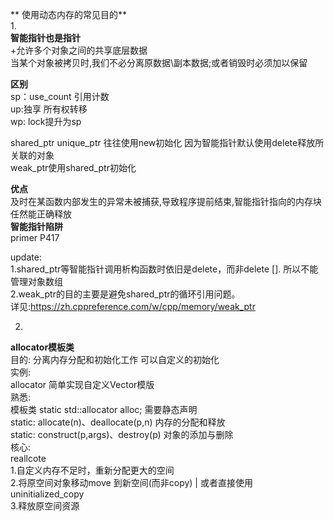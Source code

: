 ** 使用动态内存的常见目的**  
1.  
**智能指针也是指针**  
+允许多个对象之间的共享底层数据   
当某个对象被拷贝时,我们不必分离原数据\副本数据;或者销毁时必须加以保留 
  
**区别**  
sp：use_count 引用计数  
up:独享 所有权转移  
wp: lock提升为sp    
 
shared_ptr  unique_ptr 往往使用new初始化 因为智能指针默认使用delete释放所关联的对象  
weak_ptr使用shared_ptr初始化  

**优点**  
及时在某函数内部发生的异常未被捕获,导致程序提前结束,智能指针指向的内存块任然能正确释放  
**智能指针陷阱**  
primer P417 

update:     
1.shared_ptr等智能指针调用析构函数时依旧是delete，而非delete []. 所以不能管理对象数组    
2.weak_ptr的目的主要是避免shared_ptr的循环引用问题。   
详见:https://zh.cppreference.com/w/cpp/memory/weak_ptr    

2.  
**allocator模板类**  
目的: 分离内存分配和初始化工作 可以自定义的初始化  
实例:  
allocator 简单实现自定义Vector模版  
熟悉:  
模板类 static std::allocator<T> alloc; 需要静态声明  
static: allocate(n)、deallocate(p,n)  内存的分配和释放       
static: construct(p,args)、destroy(p)  对象的添加与删除  
核心:  
reallcote   
1.自定义内存不足时，重新分配更大的空间  
2.将原空间对象移动move 到新空间(而非copy) | 或者直接使用uninitialized_copy  
3.释放原空间资源  



